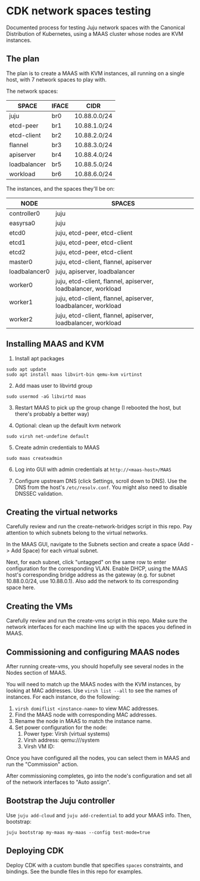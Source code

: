 # CDK network spaces testing

Documented process for testing Juju network spaces with the Canonical
Distribution of Kubernetes, using a MAAS cluster whose nodes are KVM instances.

## The plan

The plan is to create a MAAS with KVM instances, all running on a single host,
with 7 network spaces to play with.

The network spaces:

| SPACE        | IFACE | CIDR         |
| ------------ | ----- | ------------ |
| juju         | br0   | 10.88.0.0/24 |
| etcd-peer    | br1   | 10.88.1.0/24 |
| etcd-client  | br2   | 10.88.2.0/24 |
| flannel      | br3   | 10.88.3.0/24 |
| apiserver    | br4   | 10.88.4.0/24 |
| loadbalancer | br5   | 10.88.5.0/24 |
| workload     | br6   | 10.88.6.0/24 |

The instances, and the spaces they'll be on:

| NODE          | SPACES |
| ------------- | ------ |
| controller0   | juju |
| easyrsa0      | juju |
| etcd0         | juju, etcd-peer, etcd-client |
| etcd1         | juju, etcd-peer, etcd-client |
| etcd2         | juju, etcd-peer, etcd-client |
| master0       | juju, etcd-client, flannel, apiserver |
| loadbalancer0 | juju, apiserver, loadbalancer |
| worker0       | juju, etcd-client, flannel, apiserver, loadbalancer, workload |
| worker1       | juju, etcd-client, flannel, apiserver, loadbalancer, workload |
| worker2       | juju, etcd-client, flannel, apiserver, loadbalancer, workload |

## Installing MAAS and KVM

1. Install apt packages
```
sudo apt update
sudo apt install maas libvirt-bin qemu-kvm virtinst
```

2. Add maas user to libvirtd group
```
sudo usermod -aG libvirtd maas
```

3. Restart MAAS to pick up the group change (I rebooted the host, but there's probably a better way)

4. Optional: clean up the default kvm network
```
sudo virsh net-undefine default
```

5. Create admin credentials to MAAS
```
sudo maas createadmin
```

6. Log into GUI with admin credentials at `http://<maas-host>/MAAS`

7. Configure upstream DNS (click Settings, scroll down to DNS).
Use the DNS from the host's `/etc/resolv.conf`. You might also need to disable
DNSSEC validation.

## Creating the virtual networks

Carefully review and run the create-network-bridges script in this repo.
Pay attention to which subnets belong to the virtual networks.

In the MAAS GUI, navigate to the Subnets section and create a space
(Add -> Add Space) for each virtual subnet.

Next, for each subnet, click "untagged" on the same row to enter configuration
for the corresponding VLAN. Enable DHCP, using the MAAS host's corresponding
bridge address as the gateway (e.g. for subnet 10.88.0.0/24, use 10.88.0.1).
Also add the network to its corresponding space here.

## Creating the VMs

Carefully review and run the create-vms script in this repo. Make sure the
network interfaces for each machine line up with the spaces you defined in
MAAS.

## Commissioning and configuring MAAS nodes

After running create-vms, you should hopefully see several nodes in the Nodes
section of MAAS.

You will need to match up the MAAS nodes with the KVM instances, by looking at
MAC addresses. Use `virsh list --all` to see the names of instances. For each
instance, do the following:
1. `virsh domiflist <instance-name>` to view MAC addresses.
2. Find the MAAS node with corresponding MAC addresses.
3. Rename the node in MAAS to match the instance name.
4. Set power configuration for the node:
    1. Power type: Virsh (virtual systems)
    2. Virsh address: qemu:///system
    3. Virsh VM ID: <instance-name>

Once you have configured all the nodes, you can select them in MAAS and run the
"Commission" action.

After commissioning completes, go into the node's configuration and set all of
the network interfaces to "Auto assign".

## Bootstrap the Juju controller

Use `juju add-cloud` and `juju add-credential` to add your MAAS info. Then,
bootstrap:
```
juju bootstrap my-maas my-maas --config test-mode=true
```

## Deploying CDK
Deploy CDK with a custom bundle that specifies `spaces` constraints, and
bindings. See the bundle files in this repo for examples.
